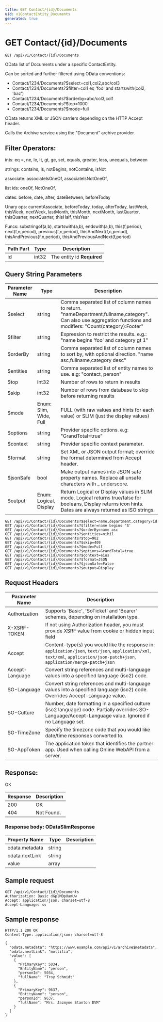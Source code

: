 ```yaml
---
title: GET Contact/{id}/Documents
uid: v1ContactEntity_Documents
generated: true
---
```


# GET Contact/{id}/Documents

```http
GET /api/v1/Contact/{id}/Documents
```

OData list of Documents under a specific ContactEntity.


Can be sorted and further filtered using OData conventions:

* Contact/1234/Documents?$select=col1,col2,abc/col3
* Contact/1234/Documents?$filter=col1 eq 'foo' and startswith(col2, 'baz')
* Contact/1234/Documents?$orderby=abc/col3,col1
* Contact/1234/Documents?$top=1000
* Contact/1234/Documents?$mode=full


OData returns XML or JSON carriers depending on the HTTP Accept header.


Calls the Archive service using the "Document" archive provider.


## Filter Operators: ##

ints: eq =, ne, le, lt, gt, ge, set, equals, greater, less, unequals, between

strings: contains, is, notBegins, notContains, isNot

associate: associateIsOneOf, associateIsNotOneOf,  

list ids: oneOf, NotOneOf, 

dates: before, date, after, dateBetween, beforeToday

Unary ops: currentAssociate, beforeToday, today, afterToday, lastWeek, thisWeek, nextWeek, lastMonth, thisMonth, nextMonth, lastQuarter, thisQuarter, nextQuarter, thisHalf, thisYear

Funcs: substringof(a,b), startswith(a,b), endswith(a,b), this(f,period), next(f,n,period), previous(f,n,period), thisAndNext(f,n,period), thisAndPrevious(f,n,period), thisAndPreviousAndNext(f,period)





| Path Part | Type | Description |
|-----------|------|-------------|
| id | int32 | The entity id **Required** |


## Query String Parameters

| Parameter Name | Type |  Description |
|----------------|------|--------------|
| $select | string |  Comma separated list of column names to return. "nameDepartment,fullname,category". Can also use aggregation functions and modifiers: "Count(category):Footer" |
| $filter | string |  Expression to restrict the results. e.g.: "name begins 'foo' and category gt 1" |
| $orderBy | string |  Comma separated list of column names to sort by, with optional direction. "name asc,fullname,category desc" |
| $entities | string |  Comma separated list of entity names to use. e.g: "contact, person" |
| $top | int32 |  Number of rows to return in results |
| $skip | int32 |  Number of rows from database to skip before returning results |
| $mode | Enum: Slim, Wide, Full |  FULL (with raw values and hints for each value) or SLIM (just the display values) |
| $options | string |  Provider specific options. e.g: "GrandTotal=true" |
| $context | string |  Provider specific context parameter. |
| $format | string |  Set XML or JSON output format; override the format determined from Accept header. |
| $jsonSafe | bool |  Make output names into JSON safe property names. Replace all unsafe characters with _ underscore. |
| $output | Enum: Logical, Display |  Return Logical or Display values in SLIM mode. Logical returns true/false for booleans, Display returns icon hints. Dates are always returned as ISO strings. |

```http
GET /api/v1/Contact/{id}/Documents?$select=name,department,category/id
GET /api/v1/Contact/{id}/Documents?$filter=name begins 'S'
GET /api/v1/Contact/{id}/Documents?$orderBy=name asc
GET /api/v1/Contact/{id}/Documents?$entities=nihil
GET /api/v1/Contact/{id}/Documents?$top=902
GET /api/v1/Contact/{id}/Documents?$skip=409
GET /api/v1/Contact/{id}/Documents?$mode=Full
GET /api/v1/Contact/{id}/Documents?$options=GrandTotal=true
GET /api/v1/Contact/{id}/Documents?$context=eius
GET /api/v1/Contact/{id}/Documents?$format=JSON
GET /api/v1/Contact/{id}/Documents?$jsonSafe=False
GET /api/v1/Contact/{id}/Documents?$output=Display
```


## Request Headers

| Parameter Name | Description |
|----------------|-------------|
| Authorization  | Supports 'Basic', 'SoTicket' and 'Bearer' schemes, depending on installation type. |
| X-XSRF-TOKEN   | If not using Authorization header, you must provide XSRF value from cookie or hidden input field |
| Accept         | Content-type(s) you would like the response in: `application/json`, `text/json`, `application/xml`, `text/xml`, `application/json-patch+json`, `application/merge-patch+json` |
| Accept-Language | Convert string references and multi-language values into a specified language (iso2) code. |
| SO-Language | Convert string references and multi-language values into a specified language (iso2) code. Overrides Accept-Language value. |
| SO-Culture | Number, date formatting in a specified culture (iso2 language) code. Partially overrides SO-Language/Accept-Language value. Ignored if no Language set. |
| SO-TimeZone | Specify the timezone code that you would like date/time responses converted to. |
| SO-AppToken | The application token that identifies the partner app. Used when calling Online WebAPI from a server. |


## Response:

OK

| Response | Description |
|----------------|-------------|
| 200 | OK |
| 404 | Not Found. |

### Response body: ODataSlimResponse

| Property Name | Type |  Description |
|----------------|------|--------------|
| odata.metadata | string |  |
| odata.nextLink | string |  |
| value | array |  |

## Sample request

```http!
GET /api/v1/Contact/{id}/Documents
Authorization: Basic dGplMDpUamUw
Accept: application/json; charset=utf-8
Accept-Language: sv
```

## Sample response

```http_
HTTP/1.1 200 OK
Content-Type: application/json; charset=utf-8

{
  "odata.metadata": "https://www.example.com/api/v1/archive$metadata",
  "odata.nextLink": "mollitia",
  "value": [
    {
      "PrimaryKey": 5034,
      "EntityName": "person",
      "personId": 5034,
      "fullName": "Troy Schmidt"
    },
    {
      "PrimaryKey": 9637,
      "EntityName": "person",
      "personId": 9637,
      "fullName": "Mrs. Jazmyne Stanton DVM"
    }
  ]
}
```